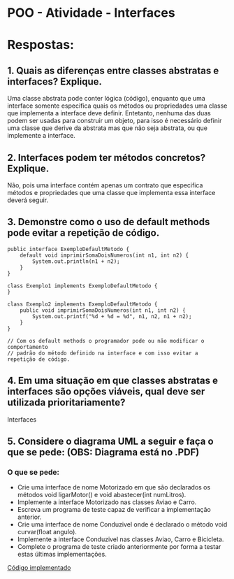 # POO - Atividade - Interfaces

# Respostas:
## 1. Quais as diferenças entre classes abstratas e interfaces? Explique.
Uma classe abstrata pode conter lógica (código), enquanto que uma interface somente especifica quais os métodos ou propriedades uma classe que implementa a interface deve definir. Entetanto, nenhuma das duas podem ser usadas para construir um objeto, para isso é necessário definir uma classe que derive da abstrata mas que não seja abstrata, ou que implemente a interface.

## 2. Interfaces podem ter métodos concretos? Explique.
Não, pois uma interface contém apenas um contrato que especifica métodos e propriedades que uma classe que implementa essa interface deverá seguir.

## 3. Demonstre como o uso de default methods pode evitar a repetição de código.
```
public interface ExemploDefaultMetodo {
    default void imprimirSomaDoisNumeros(int n1, int n2) {
        System.out.println(n1 + n2);
    }
}

class Exemplo1 implements ExemploDefaultMetodo {
}

class Exemplo2 implements ExemploDefaultMetodo {
    public void imprimirSomaDoisNumeros(int n1, int n2) {
        System.out.printf("%d + %d = %d", n1, n2, n1 + n2);
    }
}

// Com os default methods o programador pode ou não modificar o comportamento
// padrão do método definido na interface e com isso evitar a repetição de código.
```

## 4. Em uma situação em que classes abstratas e interfaces são opções viáveis, qual deve ser utilizada prioritariamente?
Interfaces

## 5. Considere o diagrama UML a seguir e faça o que se pede: (OBS: Diagrama está no .PDF)
### O que se pede:
- Crie uma interface de nome Motorizado em que são declarados os métodos void ligarMotor() e void abastecer(int numLitros).
- Implemente a interface Motorizado nas classes Aviao e Carro.
- Escreva um programa de teste capaz de verificar a implementação anterior.
- Crie uma interface de nome Conduzivel onde é declarado o método void curvar(float angulo).
- Implemente a interface Conduzivel nas classes Aviao, Carro e Bicicleta.
- Complete o programa de teste criado anteriormente por forma a testar estas últimas implementações.

[Código implementado](https://github.com/deboradls/POO/tree/5f1eaadc0c82aac97dba9573491c6d2f62a6190a/AtividadeInterfaces/Questao5)